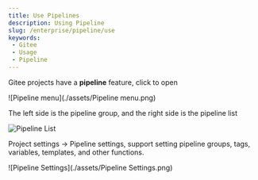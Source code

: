 ```yaml
---
title: Use Pipelines
description: Using Pipeline
slug: /enterprise/pipeline/use
keywords:
 - Gitee
 - Usage
 - Pipeline
---
```


Gitee projects have a **pipeline** feature, click to open

![Pipeline menu](./assets/Pipeline menu.png)

The left side is the pipeline group, and the right side is the pipeline list

![Pipeline List](./assets/pipeline_list.png)

Project settings -> Pipeline settings, support setting pipeline groups, tags, variables, templates, and other functions.

![Pipeline Settings](./assets/Pipeline Settings.png)